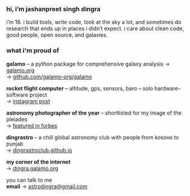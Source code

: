### hi, i’m jashanpreet singh dingra

i’m 18. i build tools, write code, look at the sky a lot, and sometimes do research that ends up in places i didn’t expect.
i care about clean code, good people, open source, and galaxies.

### what i'm proud of

**galamo** – a python package for comprehensive galaxy analysis
→ [galamo.org](https://www.galamo.org)  
→ [github.com/galamo-org/galamo](https://github.com/galamo-org/galamo)

**rocket flight computer** – altitude, gps, sensors, baro – solo hardware-software project  
→ [instagram post](https://www.instagram.com/p/CxZi1EwRvNS/)

**astronomy photographer of the year** – shortlisted for my image of the pleiades  
→ [featured in forbes](https://www.forbes.com/sites/jamiecartereurope/2021/07/01/in-photos-dolphin-head-martian-sunset-and-angry-sun-star-in-astronomy-photographer-of-the-year-competition-entries/)

**dingrastro** – a chill global astronomy club with people from kosovo to punjab  
→ [dingrastroclub.github.io](https://dingrastroclub.github.io)

**my corner of the internet**  
→ [dingra.galamo.org](https://dingra.galamo.org)

you can talk to me  
**email** → astrodingra@gmail.com  
